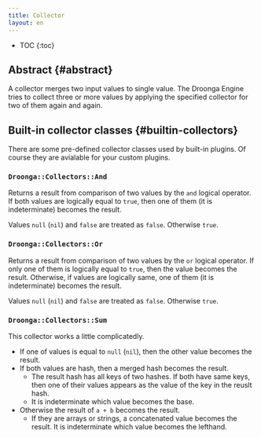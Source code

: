 ```yaml
---
title: Collector
layout: en
---
```


* TOC
{:toc}


## Abstract {#abstract}

A collector merges two input values to single value.
The Droonga Engine tries to collect three or more values by applying the specified collector for two of them again and again.

## Built-in collector classes {#builtin-collectors}

There are some pre-defined collector classes used by built-in plugins.
Of course they are avialable for your custom plugins.

### `Droonga::Collectors::And`

Returns a result from comparison of two values by the `and` logical operator.
If both values are logically equal to `true`, then one of them (it is indeterminate) becomes the result.

Values `null` (`nil`) and `false` are treated as `false`.
Otherwise `true`.

### `Droonga::Collectors::Or`

Returns a result from comparison of two values by the `or` logical operator.
If only one of them is logically equal to `true`, then the value becomes the result.
Otherwise, if values are logically same, one of them (it is indeterminate) becomes the result.

Values `null` (`nil`) and `false` are treated as `false`.
Otherwise `true`.

### `Droonga::Collectors::Sum`

This collector works a little complicatedly.

 * If one of values is equal to `null` (`nil`), then the other value becomes the result.
 * If both values are hash, then a merged hash becomes the result.
   * The result hash has all keys of two hashes.
     If both have same keys, then one of their values appears as the value of the key in the reuslt hash.
   * It is indeterminate which value becomes the base.
 * Otherwise the result of `a + b` becomes the result.
   * If they are arrays or strings, a concatenated value becomes the result.
     It is indeterminate which value becomes the lefthand.

